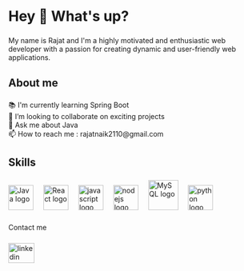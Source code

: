 <h1 align="left">Hey 👋 What's up?</h1>

###

<p align="left">My name is Rajat and I'm a highly motivated and enthusiastic web developer with a passion for creating dynamic and user-friendly web applications.</p>

###

<h2 align="left">About me</h2>

###

<p align="left">📚 I'm currently learning Spring Boot<br>🤔  I’m looking to collaborate on exciting projects<br>💬 Ask me about Java<br>📫 How to reach me : rajatnaik2110@gmail.com</p>

###

<h2 align="left">Skills</h2>

###

<div align="left">

 
  <img src="https://cdn.jsdelivr.net/gh/devicons/devicon@latest/icons/java/java-original-wordmark.svg" height="50" alt="Java logo" />
  <img width="12" />
  <img src="https://cdn.jsdelivr.net/gh/devicons/devicon@latest/icons/react/react-original.svg" height="50" alt="React logo" />
  <img width="12" />
  <img src="https://cdn.jsdelivr.net/gh/devicons/devicon/icons/javascript/javascript-original.svg" height="50" alt="javascript logo"  />
  <img width="12" />
  <img src="https://cdn.jsdelivr.net/gh/devicons/devicon/icons/nodejs/nodejs-original.svg" height="50" alt="nodejs logo"  />
  <img width="12" />
  <img src="https://cdn.jsdelivr.net/gh/devicons/devicon@latest/icons/mysql/mysql-original-wordmark.svg" height="60" alt="MySQL logo" />
  <img width="12" />
  <img src="https://cdn.jsdelivr.net/gh/devicons/devicon/icons/python/python-original.svg" height="50" alt="python logo"  />
</div>

###

<p align="left">Contact me</p>

###

<div align="left">
  <a href="https://www.linkedin.com/in/rajat-naik-32948b224" target="_blank">
  <img src="https://raw.githubusercontent.com/maurodesouza/profile-readme-generator/master/src/assets/icons/social/linkedin/default.svg" width="52" height="40" alt="linkedin logo" /></a>
</div>

###
